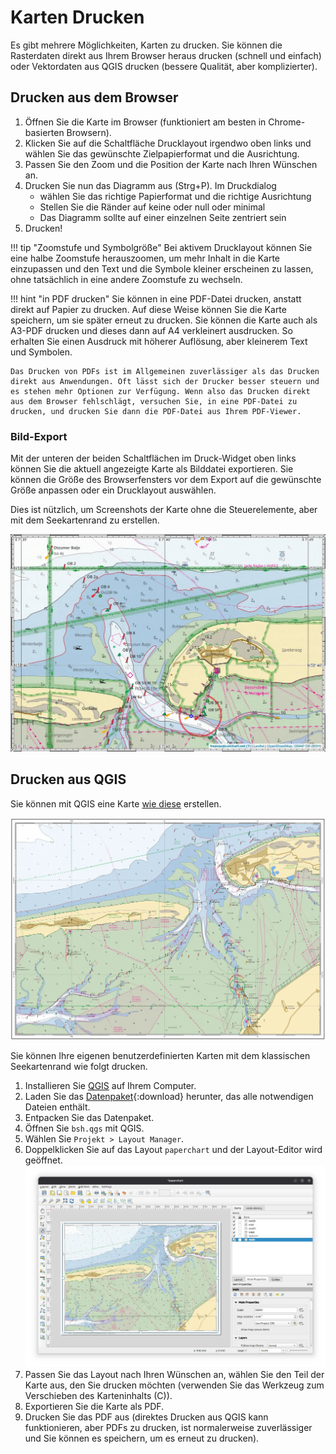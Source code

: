 # Karten Drucken

Es gibt mehrere Möglichkeiten, Karten zu drucken. Sie können die Rasterdaten direkt aus Ihrem Browser heraus drucken (schnell und einfach) oder Vektordaten aus QGIS drucken (bessere Qualität, aber komplizierter).

## Drucken aus dem Browser

1. Öffnen Sie die Karte im Browser (funktioniert am besten in Chrome-basierten Browsern).
2. Klicken Sie auf die Schaltfläche Drucklayout irgendwo oben links und wählen Sie das gewünschte Zielpapierformat und die Ausrichtung.
3. Passen Sie den Zoom und die Position der Karte nach Ihren Wünschen an.
4. Drucken Sie nun das Diagramm aus (Strg+P). Im Druckdialog
     - wählen Sie das richtige Papierformat und die richtige Ausrichtung
     - Stellen Sie die Ränder auf keine oder null oder minimal
     - Das Diagramm sollte auf einer einzelnen Seite zentriert sein
5. Drucken!

!!! tip "Zoomstufe und Symbolgröße"
    Bei aktivem Drucklayout können Sie eine halbe Zoomstufe herauszoomen, um mehr Inhalt in die Karte einzupassen und den Text und die Symbole kleiner erscheinen zu lassen, ohne tatsächlich in eine andere Zoomstufe zu wechseln.
    
!!! hint "in PDF drucken"
    Sie können in eine PDF-Datei drucken, anstatt direkt auf Papier zu drucken. Auf diese Weise können Sie die Karte speichern, um sie später erneut zu drucken. Sie können die Karte auch als A3-PDF drucken und dieses dann auf A4 verkleinert ausdrucken. So erhalten Sie einen Ausdruck mit höherer Auflösung, aber kleinerem Text und Symbolen.

    Das Drucken von PDFs ist im Allgemeinen zuverlässiger als das Drucken direkt aus Anwendungen. Oft lässt sich der Drucker besser steuern und es stehen mehr Optionen zur Verfügung. Wenn also das Drucken direkt aus dem Browser fehlschlägt, versuchen Sie, in eine PDF-Datei zu drucken, und drucken Sie dann die PDF-Datei aus Ihrem PDF-Viewer.

### Bild-Export

Mit der unteren der beiden Schaltflächen im Druck-Widget oben links können Sie die aktuell angezeigte Karte als Bilddatei exportieren. Sie können die Größe des Browserfensters vor dem Export auf die gewünschte Größe anpassen oder ein Drucklayout auswählen.

Dies ist nützlich, um Screenshots der Karte ohne die Steuerelemente, aber mit dem Seekartenrand zu erstellen.

![exported chart image](print/img-export.webp)
 
## Drucken aus QGIS

Sie können mit QGIS eine Karte [wie diese](print/Juist.pdf) erstellen.

![printed chart](print/chart.webp)

Sie können Ihre eigenen benutzerdefinierten Karten mit dem klassischen Seekartenrand wie folgt drucken.

1. Installieren Sie [QGIS](https://qgis.org/) auf Ihrem Computer.
2. Laden Sie das [Datenpaket](qmap-data.zip){:download} herunter, das alle notwendigen Dateien enthält.
3. Entpacken Sie das Datenpaket.
4. Öffnen Sie `bsh.qgs` mit QGIS.
5. Wählen Sie `Projekt > Layout Manager`.
6. Doppelklicken Sie auf das Layout `paperchart` und der Layout-Editor wird geöffnet.
   ![Layout-Editor](print/layout.webp)
7. Passen Sie das Layout nach Ihren Wünschen an, wählen Sie den Teil der Karte aus, den Sie drucken möchten (verwenden Sie das Werkzeug zum Verschieben des Karteninhalts (C)).
8. Exportieren Sie die Karte als PDF.
9. Drucken Sie das PDF aus (direktes Drucken aus QGIS kann funktionieren, aber PDFs zu drucken, ist normalerweise zuverlässiger und Sie können es speichern, um es erneut zu drucken).
